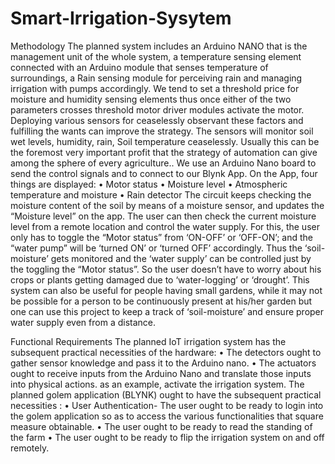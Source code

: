 # Smart-Irrigation-Sysytem

Methodology
The planned system includes an Arduino NANO that is the management unit of the whole 
system, a temperature sensing element connected with an Arduino module that senses 
temperature of surroundings, a Rain sensing module for perceiving rain and managing 
irrigation with pumps accordingly. We tend to set a threshold price for moisture and humidity 
sensing elements thus once either of the two parameters crosses threshold motor driver 
modules activate the motor.
Deploying various sensors for ceaselessly observant these factors and fulfilling the wants can 
improve the strategy. The sensors will monitor soil wet levels, humidity, rain, Soil 
temperature ceaselessly. Usually this can be the foremost very important profit that the 
strategy of automation can give among the sphere of every agriculture..
We use an Arduino Nano board to send the control signals and to connect to our Blynk App. 
On the App, four things are displayed:
• Motor status 
• Moisture level 
• Atmospheric temperature and moisture
• Rain detector
The circuit keeps checking the moisture content of the soil by means of a moisture sensor, 
and updates the “Moisture level” on the app. The user can then check the current moisture 
level from a remote location and control the water supply. For this, the user only has to toggle 
the “Motor status” from ‘ON-OFF’ or ‘OFF-ON’; and the “water pump” will be ‘turned ON’ 
or ‘turned OFF’ accordingly. Thus the ‘soil-moisture’ gets monitored and the ‘water supply’ 
can be controlled just by the toggling the “Motor status”. So the user doesn’t have to worry 
about his crops or plants getting damaged due to ‘water-logging’ or ‘drought’.
This system can also be useful for people having small gardens, while it may not be possible 
for a person to be continuously present at his/her garden but one can use this project to keep a 
track of ‘soil-moisture’ and ensure proper water supply even from a distance.


Functional Requirements
The planned IoT irrigation system has the subsequent practical necessities of the hardware: 
• The detectors ought to gather sensor knowledge and pass it to the Arduino nano.
• The actuators ought to receive inputs from the Arduino Nano and translate those 
inputs into physical actions. as an example, activate the irrigation system. 
The planned golem application (BLYNK) ought to have the subsequent practical 
necessities : 
• User Authentication- The user ought to be ready to login into the golem application so 
as to access the various functionalities that square measure obtainable. 
• The user ought to be ready to read the standing of the farm 
• The user ought to be ready to flip the irrigation system on and off remotely.
